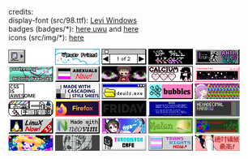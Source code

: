 credits:</br>
display-font (src/98.ttf): [Levi Windows](https://www.dafont.com/leviwindows.font?text=All+your+base+belong+to+us.+Cancel+OK)</br>
badges (badges/\*): [here uwu](https://cyber.dabamos.de/88x31/) and [here](https://neonaut.neocities.org/cyber/88x31)</br>
icons (src/img/\*): [here](https://win98icons.alexmeub.com/)</br>

<img alt="./badges\000010.gif"  title="./badges\000010.gif" src="./badges\000010.gif"> <img alt="./badges\104.gif"  title="./badges\104.gif" src="./badges\104.gif"> <img alt="./badges\1of2.gif"  title="./badges\1of2.gif" src="./badges\1of2.gif"> <img alt="./badges\anibanner.gif"  title="./badges\anibanner.gif" src="./badges\anibanner.gif"> <img alt="./badges\anticodeandrun.gif"  title="./badges\anticodeandrun.gif" src="./badges\anticodeandrun.gif"> <img alt="./badges\arizona.gif"  title="./badges\arizona.gif" src="./badges\arizona.gif"> <img alt="./badges\asexuals_now.gif"  title="./badges\asexuals_now.gif" src="./badges\asexuals_now.gif"> <img alt="./badges\beyes.gif"  title="./badges\beyes.gif" src="./badges\beyes.gif"> <img alt="./badges\calcium.png"  title="./badges\calcium.png" src="./badges\calcium.png"> <img alt="./badges\catp0rtal.gif"  title="./badges\catp0rtal.gif" src="./badges\catp0rtal.gif"> <img alt="./badges\css.png"  title="./badges\css.png" src="./badges\css.png"> <img alt="./badges\css2.gif"  title="./badges\css2.gif" src="./badges\css2.gif"> <img alt="./badges\devils.gif"  title="./badges\devils.gif" src="./badges\devils.gif"> <img alt="./badges\digby88.gif"  title="./badges\digby88.gif" src="./badges\digby88.gif"> <img alt="./badges\dramaturgie.gif"  title="./badges\dramaturgie.gif" src="./badges\dramaturgie.gif"> <img alt="./badges\finger-logo-people.gif"  title="./badges\finger-logo-people.gif" src="./badges\finger-logo-people.gif"> <img alt="./badges\firefox4.gif"  title="./badges\firefox4.gif" src="./badges\firefox4.gif"> <img alt="./badges\friday-girl.gif"  title="./badges\friday-girl.gif" src="./badges\friday-girl.gif"> <img alt="./badges\getbsod.gif"  title="./badges\getbsod.gif" src="./badges\getbsod.gif"> <img alt="./badges\hexrain.png"  title="./badges\hexrain.png" src="./badges\hexrain.png"> <img alt="./badges\linuxnow2.gif"  title="./badges\linuxnow2.gif" src="./badges\linuxnow2.gif"> <img alt="./badges\neovim.gif"  title="./badges\neovim.gif" src="./badges\neovim.gif"> <img alt="./badges\nya2.gif"  title="./badges\nya2.gif" src="./badges\nya2.gif"> <img alt="./badges\photo.jpeg"  title="./badges\photo.jpeg" src="./badges\photo.jpeg"> <img alt="./badges\photo.png"  title="./badges\photo.png" src="./badges\photo.png"> <img alt="./badges\reshirii.gif"  title="./badges\reshirii.gif" src="./badges\reshirii.gif"> <img alt="./badges\thatwhitehand.png"  title="./badges\thatwhitehand.png" src="./badges\thatwhitehand.png"> <img alt="./badges\transistor_cafe.gif"  title="./badges\transistor_cafe.gif" src="./badges\transistor_cafe.gif"> <img alt="./badges\transnow2.gif"  title="./badges\transnow2.gif" src="./badges\transnow2.gif"> <img alt="./badges\zettai.gif"  title="./badges\zettai.gif" src="./badges\zettai.gif">
